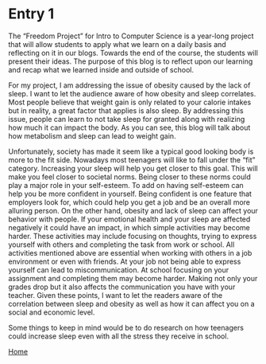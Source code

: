 # Entry 1

The “Freedom Project” for Intro to Computer Science is a year-long project that will allow students to apply what we learn on a daily basis and reflecting on it in our blogs. Towards the end of the course, the students will present their ideas. The purpose of this blog is to reflect upon our learning and recap what we learned inside and outside of school. 

For my project, I am addressing the issue of obesity caused by the lack of sleep. I want to let the audience aware of how obesity and sleep correlates. Most people believe that weight gain is only related to your calorie intakes but in reality, a great factor that applies is also sleep. By addressing this issue, people can learn to not take sleep for granted along with realizing how much it can impact the body. As you can see, this blog will talk about how metabolism and sleep can lead to weight gain.

Unfortunately, society has made it seem like a typical good looking body is more to the fit side. Nowadays most teenagers will like to fall under the “fit” category. Increasing your sleep will help you get closer to this goal. This will make you feel closer to societal norms. Being closer to these norms could play a major role in your self-esteem. To add on having self-esteem can help you be more confident in yourself. Being confident is one feature that employers look for, which could help you get a job and be an overall more alluring person. On the other hand, obesity and lack of sleep can affect your behavior with people. If your emotional health and your sleep are affected negatively it could have an impact, in which simple activities may become harder. These activities may include focusing on thoughts, trying to express yourself with others and completing the task from work or school. All activities mentioned above are essential when working with others in a job environment or even with friends. At your job not being able to express yourself can lead to miscommunication. At school focusing on your assignment and completing them may become harder. Making not only your grades drop but it also affects the communication you have with your teacher. Given these points, I want to let the readers aware of the correlation between sleep and obesity as well as how it can affect you on a social and economic level. 

Some things to keep in mind would be to do research on how teenagers could increase sleep even with all the stress they receive in school. 

[Home](../README.md)

